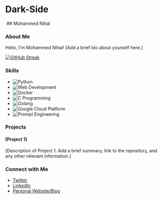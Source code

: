 # Dark-Side
<img source="https://giphy.com/gifs/sci-fi-matrix-cyberpunk-sULKEgDMX8LcI"/>
## Mohammed Nihal

### About Me

Hello, I'm Mohammed Nihal! [Add a brief bio about yourself here.]


[![GitHub Streak](https://github-readme-streak-stats.herokuapp.com?user=Nihal009&theme=gotham&border_radius=12)](https://git.io/streak-stats)

### Skills

- ![Python](https://img.shields.io/badge/Python-3776AB?style=for-the-badge&logo=python&logoColor=white)
- ![Web Development](https://img.shields.io/badge/Web_Development-61DAFB?style=for-the-badge&logo=html5&logoColor=white)
- ![Docker](https://img.shields.io/badge/Docker-2496ED?style=for-the-badge&logo=docker&logoColor=white)
- ![C Programming](https://img.shields.io/badge/C-00599C?style=for-the-badge&logo=c&logoColor=white)
- ![Golang](https://img.shields.io/badge/Go-00ADD8?style=for-the-badge&logo=go&logoColor=white)
- ![Google Cloud Platform](https://img.shields.io/badge/GCP-4285F4?style=for-the-badge&logo=google-cloud&logoColor=white)
- ![Prompt Engineering](https://img.shields.io/badge/Prompt_Engineering-4EAA25?style=for-the-badge&logo=powershell&logoColor=white)

### Projects

#### [Project 1]

[Description of Project 1. Add a brief summary, link to the repository, and any other relevant information.]

### Connect with Me

- [Twitter](https://twitter.com/yourusername)
- [LinkedIn](https://linkedin.com/in/yourusername)
- [Personal Website/Blog](https://yourwebsite.com)
